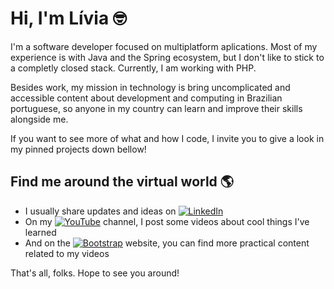 # Hi, I'm Lívia 🤓

I'm a software developer focused on multiplatform aplications. Most of my experience is with Java and the Spring ecosystem, but I don't like to stick to a completly closed stack. Currently, I am working with PHP. 

Besides work, my mission in technology is bring uncomplicated and accessible content about development and computing in Brazilian portuguese, so anyone in my country can learn and improve their skills alongside me.

If you want to see more of what and how I code, I invite you to give a look in my pinned projects down bellow!

## Find me around the virtual world 🌎
- I usually share updates and ideas on [![LinkedIn](https://custom-icon-badges.demolab.com/badge/LinkedIn-0A66C2?logo=linkedin-white&logoColor=fff)](https://www.linkedin.com/in/liviarnascimento/)
- On my [![YouTube](https://img.shields.io/badge/YouTube-%23FF0000.svg?logo=YouTube&logoColor=white)](https://www.youtube.com/@livscoding) channel, I post some videos about cool things I've learned
- And on the [![Bootstrap](https://img.shields.io/badge/Liv%20Coding-7952B3)](livcoding.tech) website, you can find more practical content related to my videos

That's all, folks. Hope to see you around!
